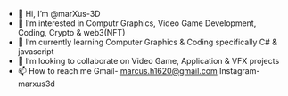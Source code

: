 - 👋 Hi, I’m @marXus-3D
- 👀 I’m interested in Computr Graphics, Video Game Development, Coding, Crypto & web3(NFT)
- 🌱 I’m currently learning Computer Graphics & Coding specifically C# & javascript
- 💞️ I’m looking to collaborate on Video Game, Application & VFX projects
- 📫 How to reach me Gmail- marcus.h1620@gmail.com
                      Instagram- marxus3d
<!---
marXus-3D/marXus-3D is a ✨ special ✨ repository because its `README.md` (this file) appears on your GitHub profile.
You can click the Preview link to take a look at your changes.
--->
